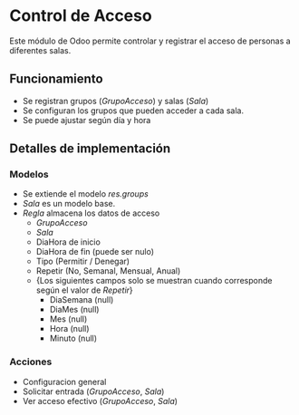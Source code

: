 # Control de Acceso

Este módulo de Odoo permite controlar y registrar el acceso de personas a diferentes salas.

## Funcionamiento

 * Se registran grupos (_GrupoAcceso_) y salas (_Sala_)
 * Se configuran los grupos que pueden acceder a cada sala.
 * Se puede ajustar según día y hora

## Detalles de implementación

### Modelos

 * Se extiende el modelo _res.groups_
 * _Sala_ es un modelo base.
 * _Regla_ almacena los datos de acceso
	* _GrupoAcceso_
	* _Sala_
	* DiaHora de inicio
	* DiaHora de fin (puede ser nulo)
	* Tipo (Permitir / Denegar)
	* Repetir (No, Semanal, Mensual, Anual)
	* {Los siguientes campos solo se muestran cuando corresponde según el valor de _Repetir_}
		* DiaSemana (null)
		* DiaMes (null)
		* Mes (null)
		* Hora (null)
		* Minuto (null)

### Acciones

 * Configuracion general
 * Solicitar entrada (_GrupoAcceso_, _Sala_)
 * Ver acceso efectivo (_GrupoAcceso_, _Sala_)